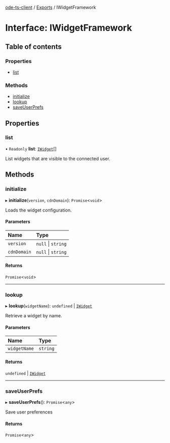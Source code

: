 [ode-ts-client](../README.md) / [Exports](../modules.md) / IWidgetFramework

# Interface: IWidgetFramework

## Table of contents

### Properties

- [list](IWidgetFramework.md#list)

### Methods

- [initialize](IWidgetFramework.md#initialize)
- [lookup](IWidgetFramework.md#lookup)
- [saveUserPrefs](IWidgetFramework.md#saveuserprefs)

## Properties

### list

• `Readonly` **list**: [`IWidget`](IWidget.md)[]

List widgets that are visible to the connected user.

## Methods

### initialize

▸ **initialize**(`version`, `cdnDomain`): `Promise`<`void`\>

Loads the widget configuration.

#### Parameters

| Name | Type |
| :------ | :------ |
| `version` | ``null`` \| `string` |
| `cdnDomain` | ``null`` \| `string` |

#### Returns

`Promise`<`void`\>

___

### lookup

▸ **lookup**(`widgetName`): `undefined` \| [`IWidget`](IWidget.md)

Retrieve a widget by name.

#### Parameters

| Name | Type |
| :------ | :------ |
| `widgetName` | `string` |

#### Returns

`undefined` \| [`IWidget`](IWidget.md)

___

### saveUserPrefs

▸ **saveUserPrefs**(): `Promise`<`any`\>

Save user preferences

#### Returns

`Promise`<`any`\>
